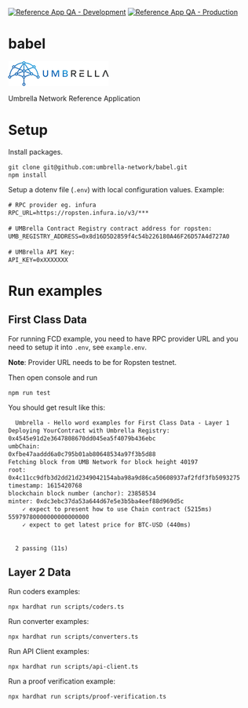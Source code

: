 [![Reference App QA - Development](https://github.com/umbrella-network/babel/actions/workflows/pipeline.develop.yml/badge.svg?branch=develop)](https://github.com/umbrella-network/babel/actions/workflows/pipeline.develop.yml)
[![Reference App QA - Production](https://github.com/umbrella-network/babel/actions/workflows/pipeline.yml/badge.svg?branch=main)](https://github.com/umbrella-network/babel/actions/workflows/pipeline.yml)
# babel

![Umbrella network - logo](./assets/umb.network-logo.png)

Umbrella Network Reference Application


# Setup

Install packages.

```shell
git clone git@github.com:umbrella-network/babel.git
npm install
```

Setup a dotenv file (`.env`) with local configuration values. Example:

```
# RPC provider eg. infura
RPC_URL=https://ropsten.infura.io/v3/***

# UMBrella Contract Registry contract address for ropsten:
UMB_REGISTRY_ADDRESS=0x8d16D5D2859f4c54b226180A46F26D57A4d727A0

# UMBrella API Key:
API_KEY=0xXXXXXXX
```

# Run examples

## First Class Data

For running FCD example, you need to have RPC provider URL
and you need to setup it into `.env`, see `example.env`.

**Note**: Provider URL needs to be for Ropsten testnet.

Then open console and run

```shell
npm run test
```

You should get result like this:

```shell
  Umbrella - Hello word examples for First Class Data - Layer 1
Deploying YourContract with Umbrella Registry: 0x4545e91d2e3647808670dd045ea5f4079b436ebc
umbChain:
0xfbe47aaddd6a0c795b01ab80648534a97f3b5d88
Fetching block from UMB Network for block height 40197
root:
0x4c11cc9dfb3d2dd21d2349042154aba98a9d86ca50608937af2fdf3fb5093275
timestamp: 1615420768
blockchain block number (anchor): 23858534
minter: 0xdc3ebc37da53a644d67e5e3b5ba4eef88d969d5c
    ✓ expect to present how to use Chain contract (5215ms)
55979780000000000000000
    ✓ expect to get latest price for BTC-USD (440ms)


  2 passing (11s)
```
## Layer 2 Data

Run coders examples:

```shell script
npx hardhat run scripts/coders.ts
```

Run converter examples:

```shell script
npx hardhat run scripts/converters.ts
```

Run API Client examples:

```shell script
npx hardhat run scripts/api-client.ts
```

Run a proof verification example:

```shell script
npx hardhat run scripts/proof-verification.ts
```